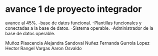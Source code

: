 # avance 1 de proyecto integrador 
avance al 45%.
-base de datos funcional.
-Plantillas funcionales y conectadas a la base de datos.
-Sistema operable.
-Administrador de la base de datos operable.

Muñoz Plascencia Alejandra
Sandoval Nuñez Fernanda
Gurrola Lopez Hector
Rangel Vargas Aaron Osvaldo
